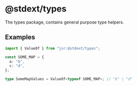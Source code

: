 # @stdext/types

The types package, contains general purpose type helpers.

## Examples

```ts
import { ValueOf } from "jsr:@stdext/types";

const SOME_MAP = {
  a: "b",
  c: "d",
};

type SomeMapValues = ValueOf<typeof SOME_MAP>; // "b" | "d"
```
